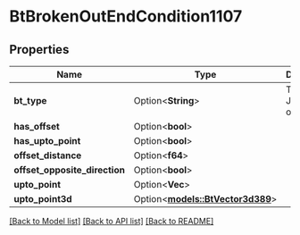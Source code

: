 # BtBrokenOutEndCondition1107

## Properties

Name | Type | Description | Notes
------------ | ------------- | ------------- | -------------
**bt_type** | Option<**String**> | Type of JSON object. | [optional]
**has_offset** | Option<**bool**> |  | [optional]
**has_upto_point** | Option<**bool**> |  | [optional]
**offset_distance** | Option<**f64**> |  | [optional]
**offset_opposite_direction** | Option<**bool**> |  | [optional]
**upto_point** | Option<**Vec<f64>**> |  | [optional]
**upto_point3d** | Option<[**models::BtVector3d389**](BTVector3d-389.md)> |  | [optional]

[[Back to Model list]](../README.md#documentation-for-models) [[Back to API list]](../README.md#documentation-for-api-endpoints) [[Back to README]](../README.md)


